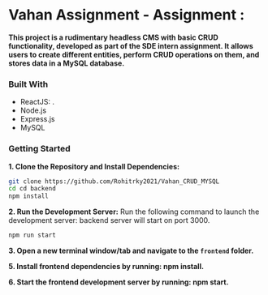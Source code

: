 
# Vahan Assignment - Assignment : 
 
**This project is a rudimentary headless CMS with basic CRUD functionality, developed as part of the SDE intern assignment. It allows users to create different entities, perform CRUD operations on them, and stores data in a MySQL database.**

 
### Built With

- ReactJS:  .
- Node.js
- Express.js
- MySQL


### Getting Started

**1. Clone the Repository and Install Dependencies:**

```bash
git clone https://github.com/Rohitrky2021/Vahan_CRUD_MYSQL
cd cd backend 
npm install
```

**2. Run the Development Server:**
Run the following command to launch the development server: backend server will start on port 3000.

```Bash
npm run start
```

**3. Open a new terminal window/tab and navigate to the `frontend` folder.**

**5. Install frontend dependencies by running: npm install.**

**6. Start the frontend development server by running: npm start.**

